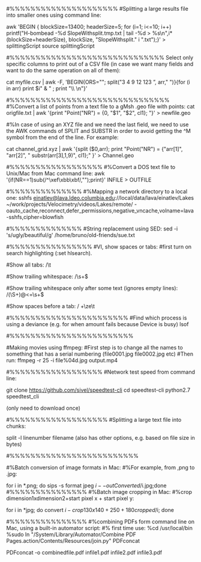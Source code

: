 #%%%%%%%%%%%%%%%%%%%%%
#Splitting a large results file into smaller ones using command line:

awk 'BEGIN { blockSize=13400; headerSize=5; 
    for (i=1; i<=10; i++) printf("H-bombead -%d SlopeWithsplit.tmp.txt | tail -%d > %s\n",i*(blockSize+headerSize), blockSize, "SlopeWithsplit." i ".txt");}' > splittingScript
source splittingScript


#%%%%%%%%%%%%%%%%%%%%%%%%%%%%%%
Select only specific columns to print out of a CSV file (in case we want many fields and want to do the same operation on all of them):

cat myfile.csv | awk -F, 'BEGIN{ORS=""; split("3 4 9 12 123 ”, arr," ")}{for (i in arr) print $i" & " ; print "\\\\ \n"}'


#%%%%%%%%%%%%%%%%%%%%%%%%%%%%%%%
#%Convert a list of points from a text file to a gMsh .geo file with points:
cat origfile.txt | awk '{print "Point("NR") = {0, "$1", "$2", cl1}; "}' > newfile.geo

#%In case of using an XYZ file and we need the last field, we need to use 
the AWK commands of SPLIT and SUBSTR in order to avoid getting the ^M symbol 
from the end of the line. For example:

cat channel_grid.xyz | awk '{split ($0,arr); print "Point("NR") = {"arr[1]", "arr[2]", " substr(arr[3],1,9)", cl1};" }' > Channel.geo

#%%%%%%%%%%%%%%%%%%
#%Convert a DOS text file to Unix/Mac from Mac command line:
awk '{if(NR==1)sub(/^\xef\xbb\xbf/,"");print}' INFILE > OUTFILE

#%%%%%%%%%%%%%%
#%Mapping a network directory to a local one:
sshfs einatlev@lava.ldeo.columbia.edu://local/data/lava/einatlev/Lakes ~/work/projects/Velocimetry/videos/Lakes/remote/  -oauto_cache,reconnect,defer_permissions,negative_vncache,volname=lava-sshfs,cipher=blowfish

#%%%%%%%%%%%%%%
#String replacement using SED:
sed -i 's/ugly/beautiful/g' /home/bruno/old-friends/sue.txt


#%%%%%%%%%%%%%%%%
#VI, show spaces or tabs:
#first turn on search highlighting (:set hlsearch).

#Show all tabs:
/\t

#Show trailing whitespace:
/\s\+$

#Show trailing whitespace only after some text (ignores empty lines):
/\(\S\+\)\@<=\s\+$

#Show spaces before a tab:
/ \+\ze\t

#%%%%%%%%%%%%%%%%%%%%%%%
#Find which process is using a deviance (e.g. for when amount fails because Device is busy)
lsof <path do device>



#%%%%%%%%%%%%%%%%%%%%%%%%

#Making movies using ffmpeg:
#First step is to change all the names to something that has a serial numbering (file0001.jpg file0002.jpg etc)
#Then run: 
ffmpeg -r 25 -i file%04d.jpg  output.mp4

#%%%%%%%%%%%%%%%%%%
#Network test speed from command line:

git clone https://github.com/sivel/speedtest-cli
cd speedtest-cli 
python2.7 speedtest_cli

(only need to download once)

#%%%%%%%%%%%%%%%%%%%
#Splitting a large text file into chunks:

split -l linenumber filename
(also has other options, e.g. based on file size in bytes)

#%%%%%%%%%%%%%%%%%%%%%%%%%

#%Batch conversion of image formats in Mac:
#%For example, from ,png to .jpg:

for i in *.png; do sips -s format jpeg $i --out Converted/$i.jpg;done
#%%%%%%%%%%%%%%%
#%Batch image cropping in Mac:
#%crop dimension1xdimension2+start pixel x + start pixel y:

for i in *jpg; do convert $i -crop 130x140+250+180 cropped/$i; done

#%%%%%%%%%%%%%%% 
#%combining PDFs form command line on Mac, using a built-in automator script:
#% first time use: 
%cd /usr/local/bin
%sudo ln "/System/Library/Automator/Combine PDF Pages.action/Contents/Resources/join.py" PDFconcat

PDFconcat -o combinedfile.pdf infile1.pdf infile2.pdf infile3.pdf


